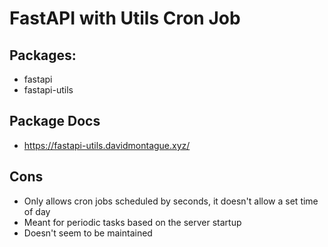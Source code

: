 # FastAPI with Utils Cron Job

## Packages:
* fastapi
* fastapi-utils

## Package Docs
* https://fastapi-utils.davidmontague.xyz/

## Cons
* Only allows cron jobs scheduled by seconds, it doesn't allow a set time of day
* Meant for periodic tasks based on the server startup
* Doesn't seem to be maintained